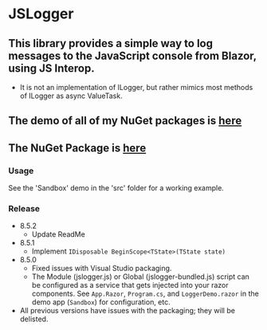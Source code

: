 # JSLogger

## This library provides a simple way to log messages to the JavaScript console from Blazor, using JS Interop.
- It is not an implementation of ILogger, but rather mimics most methods of ILogger as async ValueTask.

## The demo of all of my NuGet packages is [here](https://github.com/marqdouj/BlazorSandbox/)

## The NuGet Package is [here](https://www.nuget.org/packages/Marqdouj.JSLogger/)

### Usage
See the 'Sandbox' demo in the 'src' folder for a working example.

### Release
- 8.5.2
  - Update ReadMe
- 8.5.1
  - Implement `IDisposable BeginScope<TState>(TState state)`
- 8.5.0
  - Fixed issues with Visual Studio packaging.
  - The Module (jslogger.js) or Global (jslogger-bundled.js) script can be configured as a service that gets injected into your razor components. 
  See `App.Razor`, `Program.cs`,  and `LoggerDemo.razor` in the demo app (`Sandbox`) for configuration, etc.
- All previous versions have issues with the packaging; they will be delisted.
